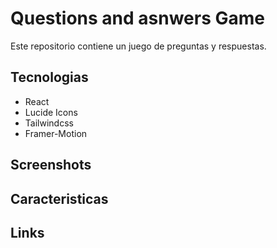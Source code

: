 # Questions and asnwers Game
Este repositorio contiene un juego de preguntas y respuestas.

## Tecnologias
- React
- Lucide Icons
- Tailwindcss
- Framer-Motion

## Screenshots

## Caracteristicas



## Links




